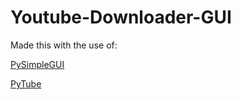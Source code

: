 # Youtube-Downloader-GUI
Made this with the use of:

[PySimpleGUI](https://pypi.org/project/PySimpleGUI/)

[PyTube](https://github.com/pytube/pytube)
